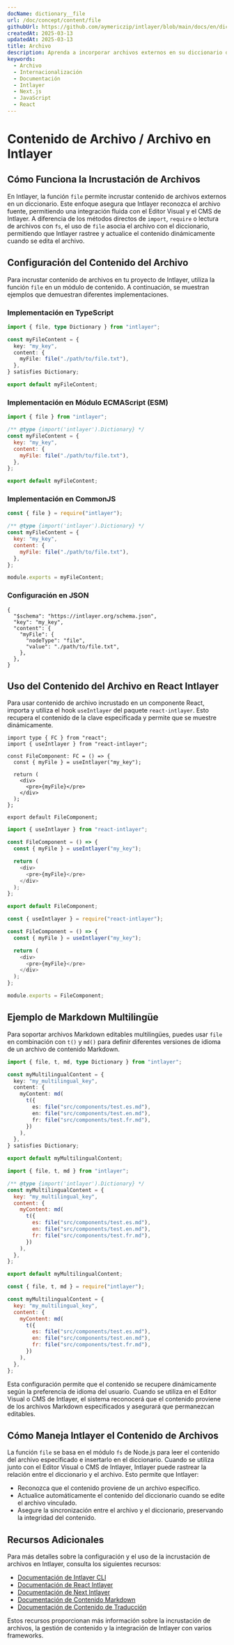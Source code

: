 ```yaml
---
docName: dictionary__file
url: /doc/concept/content/file
githubUrl: https://github.com/aymericzip/intlayer/blob/main/docs/en/dictionary/file.md
createdAt: 2025-03-13
updatedAt: 2025-03-13
title: Archivo
description: Aprenda a incorporar archivos externos en su diccionario de contenido utilizando la función `file`. Esta documentación explica cómo Intlayer vincula y administra dinámicamente el contenido de los archivos.
keywords:
  - Archivo
  - Internacionalización
  - Documentación
  - Intlayer
  - Next.js
  - JavaScript
  - React
---
```


# Contenido de Archivo / Archivo en Intlayer

## Cómo Funciona la Incrustación de Archivos

En Intlayer, la función `file` permite incrustar contenido de archivos externos en un diccionario. Este enfoque asegura que Intlayer reconozca el archivo fuente, permitiendo una integración fluida con el Editor Visual y el CMS de Intlayer. A diferencia de los métodos directos de `import`, `require` o lectura de archivos con `fs`, el uso de `file` asocia el archivo con el diccionario, permitiendo que Intlayer rastree y actualice el contenido dinámicamente cuando se edita el archivo.

## Configuración del Contenido del Archivo

Para incrustar contenido de archivos en tu proyecto de Intlayer, utiliza la función `file` en un módulo de contenido. A continuación, se muestran ejemplos que demuestran diferentes implementaciones.

### Implementación en TypeScript

```typescript fileName="**/*.content.ts" contentDeclarationFormat="typescript"
import { file, type Dictionary } from "intlayer";

const myFileContent = {
  key: "my_key",
  content: {
    myFile: file("./path/to/file.txt"),
  },
} satisfies Dictionary;

export default myFileContent;
```

### Implementación en Módulo ECMAScript (ESM)

```javascript fileName="**/*.content.mjs" contentDeclarationFormat="esm"
import { file } from "intlayer";

/** @type {import('intlayer').Dictionary} */
const myFileContent = {
  key: "my_key",
  content: {
    myFile: file("./path/to/file.txt"),
  },
};

export default myFileContent;
```

### Implementación en CommonJS

```javascript fileName="**/*.content.cjs" contentDeclarationFormat="commonjs"
const { file } = require("intlayer");

/** @type {import('intlayer').Dictionary} */
const myFileContent = {
  key: "my_key",
  content: {
    myFile: file("./path/to/file.txt"),
  },
};

module.exports = myFileContent;
```

### Configuración en JSON

```json5 fileName="**/*.content.json" contentDeclarationFormat="json"
{
  "$schema": "https://intlayer.org/schema.json",
  "key": "my_key",
  "content": {
    "myFile": {
      "nodeType": "file",
      "value": "./path/to/file.txt",
    },
  },
}
```

## Uso del Contenido del Archivo en React Intlayer

Para usar contenido de archivo incrustado en un componente React, importa y utiliza el hook `useIntlayer` del paquete `react-intlayer`. Esto recupera el contenido de la clave especificada y permite que se muestre dinámicamente.

```tsx fileName="**/*.tsx" codeFormat="typescript"
import type { FC } from "react";
import { useIntlayer } from "react-intlayer";

const FileComponent: FC = () => {
  const { myFile } = useIntlayer("my_key");

  return (
    <div>
      <pre>{myFile}</pre>
    </div>
  );
};

export default FileComponent;
```

```javascript fileName="**/*.mjx" codeFormat="esm"
import { useIntlayer } from "react-intlayer";

const FileComponent = () => {
  const { myFile } = useIntlayer("my_key");

  return (
    <div>
      <pre>{myFile}</pre>
    </div>
  );
};

export default FileComponent;
```

```javascript fileName="**/*.cjs" codeFormat="commonjs"
const { useIntlayer } = require("react-intlayer");

const FileComponent = () => {
  const { myFile } = useIntlayer("my_key");

  return (
    <div>
      <pre>{myFile}</pre>
    </div>
  );
};

module.exports = FileComponent;
```

## Ejemplo de Markdown Multilingüe

Para soportar archivos Markdown editables multilingües, puedes usar `file` en combinación con `t()` y `md()` para definir diferentes versiones de idioma de un archivo de contenido Markdown.

```typescript fileName="**/*.content.ts" contentDeclarationFormat="typescript"
import { file, t, md, type Dictionary } from "intlayer";

const myMultilingualContent = {
  key: "my_multilingual_key",
  content: {
    myContent: md(
      t({
        es: file("src/components/test.es.md"),
        en: file("src/components/test.en.md"),
        fr: file("src/components/test.fr.md"),
      })
    ),
  },
} satisfies Dictionary;

export default myMultilingualContent;
```

```javascript fileName="**/*.content.mjs" contentDeclarationFormat="esm"
import { file, t, md } from "intlayer";

/** @type {import('intlayer').Dictionary} */
const myMultilingualContent = {
  key: "my_multilingual_key",
  content: {
    myContent: md(
      t({
        es: file("src/components/test.es.md"),
        en: file("src/components/test.en.md"),
        fr: file("src/components/test.fr.md"),
      })
    ),
  },
};

export default myMultilingualContent;
```

```javascript fileName="**/*.content.cjs" contentDeclarationFormat="commonjs"
const { file, t, md } = require("intlayer");

const myMultilingualContent = {
  key: "my_multilingual_key",
  content: {
    myContent: md(
      t({
        es: file("src/components/test.es.md"),
        en: file("src/components/test.en.md"),
        fr: file("src/components/test.fr.md"),
      })
    ),
  },
};
```

Esta configuración permite que el contenido se recupere dinámicamente según la preferencia de idioma del usuario. Cuando se utiliza en el Editor Visual o CMS de Intlayer, el sistema reconocerá que el contenido proviene de los archivos Markdown especificados y asegurará que permanezcan editables.

## Cómo Maneja Intlayer el Contenido de Archivos

La función `file` se basa en el módulo `fs` de Node.js para leer el contenido del archivo especificado e insertarlo en el diccionario. Cuando se utiliza junto con el Editor Visual o CMS de Intlayer, Intlayer puede rastrear la relación entre el diccionario y el archivo. Esto permite que Intlayer:

- Reconozca que el contenido proviene de un archivo específico.
- Actualice automáticamente el contenido del diccionario cuando se edite el archivo vinculado.
- Asegure la sincronización entre el archivo y el diccionario, preservando la integridad del contenido.

## Recursos Adicionales

Para más detalles sobre la configuración y el uso de la incrustación de archivos en Intlayer, consulta los siguientes recursos:

- [Documentación de Intlayer CLI](https://github.com/aymericzip/intlayer/blob/main/docs/es/intlayer_cli.md)
- [Documentación de React Intlayer](https://github.com/aymericzip/intlayer/blob/main/docs/es/intlayer_with_create_react_app.md)
- [Documentación de Next Intlayer](https://github.com/aymericzip/intlayer/blob/main/docs/es/intlayer_with_nextjs_15.md)
- [Documentación de Contenido Markdown](https://github.com/aymericzip/intlayer/blob/main/docs/es/dictionary/markdown.md)
- [Documentación de Contenido de Traducción](https://github.com/aymericzip/intlayer/blob/main/docs/es/dictionary/translation.md)

Estos recursos proporcionan más información sobre la incrustación de archivos, la gestión de contenido y la integración de Intlayer con varios frameworks.
